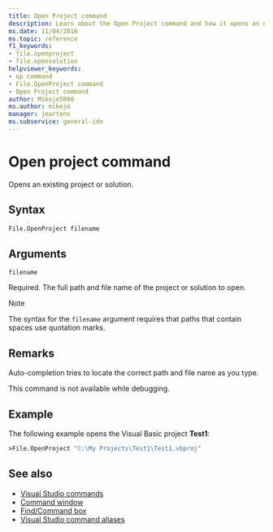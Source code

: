 ```yaml
---
title: Open Project command
description: Learn about the Open Project command and how it opens an existing project or solution.
ms.date: 11/04/2016
ms.topic: reference
f1_keywords:
- file.openproject
- file.opensolution
helpviewer_keywords:
- op command
- File.OpenProject command
- Open Project command
author: Mikejo5000
ms.author: mikejo
manager: jmartens
ms.subservice: general-ide
---
```

# Open project command


Opens an existing project or solution.

## Syntax

```cmd
File.OpenProject filename
```

## Arguments

`filename`

Required. The full path and file name of the project or solution to open.

> [!NOTE]
> The syntax for the `filename` argument requires that paths that contain spaces use quotation marks.

## Remarks

Auto-completion tries to locate the correct path and file name as you type.

This command is not available while debugging.

## Example

The following example opens the Visual Basic project **Test1**:

```cmd
>File.OpenProject "C:\My Projects\Test1\Test1.vbproj"
```

## See also

- [Visual Studio commands](../../ide/reference/visual-studio-commands.md)
- [Command window](../../ide/reference/command-window.md)
- [Find/Command box](../../ide/find-command-box.md)
- [Visual Studio command aliases](../../ide/reference/visual-studio-command-aliases.md)
